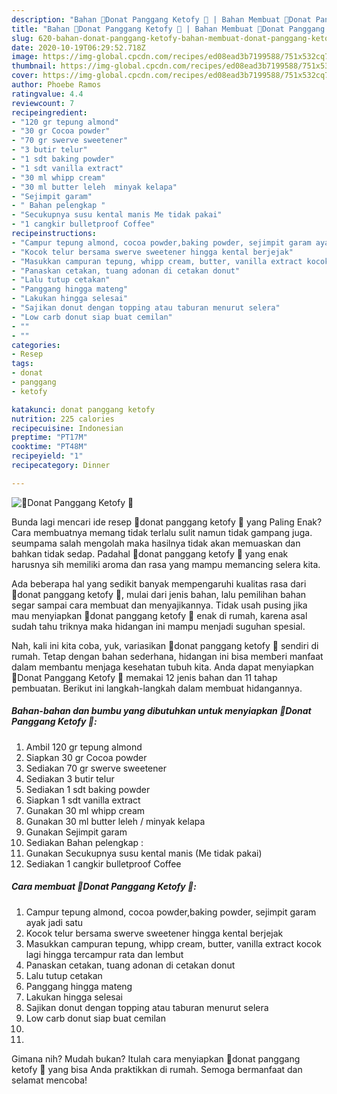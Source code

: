 ```yaml
---
description: "Bahan 💢Donat Panggang Ketofy 💢 | Bahan Membuat 💢Donat Panggang Ketofy 💢 Yang Mudah Dan Praktis"
title: "Bahan 💢Donat Panggang Ketofy 💢 | Bahan Membuat 💢Donat Panggang Ketofy 💢 Yang Mudah Dan Praktis"
slug: 620-bahan-donat-panggang-ketofy-bahan-membuat-donat-panggang-ketofy-yang-mudah-dan-praktis
date: 2020-10-19T06:29:52.718Z
image: https://img-global.cpcdn.com/recipes/ed08ead3b7199588/751x532cq70/💢donat-panggang-ketofy-💢-foto-resep-utama.jpg
thumbnail: https://img-global.cpcdn.com/recipes/ed08ead3b7199588/751x532cq70/💢donat-panggang-ketofy-💢-foto-resep-utama.jpg
cover: https://img-global.cpcdn.com/recipes/ed08ead3b7199588/751x532cq70/💢donat-panggang-ketofy-💢-foto-resep-utama.jpg
author: Phoebe Ramos
ratingvalue: 4.4
reviewcount: 7
recipeingredient:
- "120 gr tepung almond"
- "30 gr Cocoa powder"
- "70 gr swerve sweetener"
- "3 butir telur"
- "1 sdt baking powder"
- "1 sdt vanilla extract"
- "30 ml whipp cream"
- "30 ml butter leleh  minyak kelapa"
- "Sejimpit garam"
- " Bahan pelengkap "
- "Secukupnya susu kental manis Me tidak pakai"
- "1 cangkir bulletproof Coffee"
recipeinstructions:
- "Campur tepung almond, cocoa powder,baking powder, sejimpit garam ayak jadi satu"
- "Kocok telur bersama swerve sweetener hingga kental berjejak"
- "Masukkan campuran tepung, whipp cream, butter, vanilla extract kocok lagi hingga tercampur rata dan lembut"
- "Panaskan cetakan, tuang adonan di cetakan donut"
- "Lalu tutup cetakan"
- "Panggang hingga mateng"
- "Lakukan hingga selesai"
- "Sajikan donut dengan topping atau taburan menurut selera"
- "Low carb donut siap buat cemilan"
- ""
- ""
categories:
- Resep
tags:
- donat
- panggang
- ketofy

katakunci: donat panggang ketofy 
nutrition: 225 calories
recipecuisine: Indonesian
preptime: "PT17M"
cooktime: "PT48M"
recipeyield: "1"
recipecategory: Dinner

---
```



![💢Donat Panggang Ketofy 💢](https://img-global.cpcdn.com/recipes/ed08ead3b7199588/751x532cq70/💢donat-panggang-ketofy-💢-foto-resep-utama.jpg)

Bunda lagi mencari ide resep 💢donat panggang ketofy 💢 yang Paling Enak? Cara membuatnya memang tidak terlalu sulit namun tidak gampang juga. seumpama salah mengolah maka hasilnya tidak akan memuaskan dan bahkan tidak sedap. Padahal 💢donat panggang ketofy 💢 yang enak harusnya sih memiliki aroma dan rasa yang mampu memancing selera kita.



Ada beberapa hal yang sedikit banyak mempengaruhi kualitas rasa dari 💢donat panggang ketofy 💢, mulai dari jenis bahan, lalu pemilihan bahan segar sampai cara membuat dan menyajikannya. Tidak usah pusing jika mau menyiapkan 💢donat panggang ketofy 💢 enak di rumah, karena asal sudah tahu triknya maka hidangan ini mampu menjadi suguhan spesial.


Nah, kali ini kita coba, yuk, variasikan 💢donat panggang ketofy 💢 sendiri di rumah. Tetap dengan bahan sederhana, hidangan ini bisa memberi manfaat dalam membantu menjaga kesehatan tubuh kita. Anda dapat menyiapkan 💢Donat Panggang Ketofy 💢 memakai 12 jenis bahan dan 11 tahap pembuatan. Berikut ini langkah-langkah dalam membuat hidangannya.

<!--inarticleads1-->

##### Bahan-bahan dan bumbu yang dibutuhkan untuk menyiapkan 💢Donat Panggang Ketofy 💢:

1. Ambil 120 gr tepung almond
1. Siapkan 30 gr Cocoa powder
1. Sediakan 70 gr swerve sweetener
1. Sediakan 3 butir telur
1. Sediakan 1 sdt baking powder
1. Siapkan 1 sdt vanilla extract
1. Gunakan 30 ml whipp cream
1. Gunakan 30 ml butter leleh / minyak kelapa
1. Gunakan Sejimpit garam
1. Sediakan  Bahan pelengkap :
1. Gunakan Secukupnya susu kental manis (Me tidak pakai)
1. Sediakan 1 cangkir bulletproof Coffee




<!--inarticleads2-->

##### Cara membuat 💢Donat Panggang Ketofy 💢:

1. Campur tepung almond, cocoa powder,baking powder, sejimpit garam ayak jadi satu
1. Kocok telur bersama swerve sweetener hingga kental berjejak
1. Masukkan campuran tepung, whipp cream, butter, vanilla extract kocok lagi hingga tercampur rata dan lembut
1. Panaskan cetakan, tuang adonan di cetakan donut
1. Lalu tutup cetakan
1. Panggang hingga mateng
1. Lakukan hingga selesai
1. Sajikan donut dengan topping atau taburan menurut selera
1. Low carb donut siap buat cemilan
1. 
1. 




Gimana nih? Mudah bukan? Itulah cara menyiapkan 💢donat panggang ketofy 💢 yang bisa Anda praktikkan di rumah. Semoga bermanfaat dan selamat mencoba!
